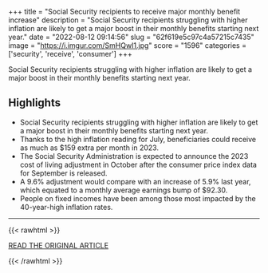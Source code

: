 +++
title = "Social Security recipients to receive major monthly benefit increase"
description = "Social Security recipients struggling with higher inflation are likely  to get a major boost in their monthly benefits starting next year."
date = "2022-08-12 09:14:56"
slug = "62f619e5c97c4a57215c7435"
image = "https://i.imgur.com/SmHQwI1.jpg"
score = "1596"
categories = ['security', 'receive', 'consumer']
+++

Social Security recipients struggling with higher inflation are likely  to get a major boost in their monthly benefits starting next year.

## Highlights

- Social Security recipients struggling with higher inflation are likely to get a major boost in their monthly benefits starting next year.
- Thanks to the high inflation reading for July, beneficiaries could receive as much as $159 extra per month in 2023.
- The Social Security Administration is expected to announce the 2023 cost of living adjustment in October after the consumer price index data for September is released.
- A 9.6% adjustment would compare with an increase of 5.9% last year, which equated to a monthly average earnings bump of $92.30.
- People on fixed incomes have been among those most impacted by the 40-year-high inflation rates.

---

{{< rawhtml >}}
  <p class="article-category">
    <a target="_blank" href="https://www.nbcnews.com/business/consumer/social-security-cola-increase-how-much-when-rcna42622">READ THE ORIGINAL ARTICLE</a>
  </p>
{{< /rawhtml >}}
